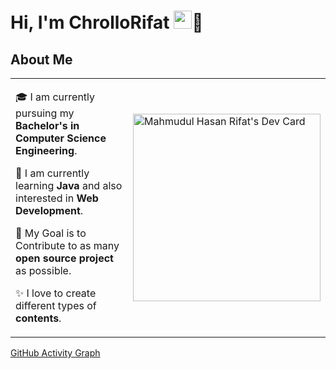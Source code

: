 # Hi, I'm ChrolloRifat <img src="https://i.ibb.co/n8nWnDQ/IMG-20230225-233109-853.jpg" width="29px">👋

## About Me
<table>
<tr>
  <td valign="center">
    
  🎓 I am currently pursuing my **Bachelor's in Computer Science Engineering**.
    
  🌱 I am currently learning **Java** and also interested in **Web Development**.
  
  🎯 My Goal is to Contribute to as many **open source project** as possible.
  
  ✨ I love to create different types of **contents**.
<td >
    <a href="https://app.daily.dev/ChrolloRifat"><img src="https://api.daily.dev/devcards/3ba68db2716c4cf1a6deee89bfe40bcb.png?r=ug0" alt="Mahmudul Hasan Rifat's Dev Card" width="300"/></a>
  </td></tr>
</table>

[GitHub Activity Graph](https://github-readme-activity-graph.vercel.app/graph?username=chrollorifat&theme=dracula&hide_border=true)
